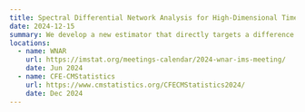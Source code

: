 ```yaml
---
title: Spectral Differential Network Analysis for High-Dimensional Time Series
date: 2024-12-15
summary: We develop a new estimator that directly targets a difference in complex networks in the frequency domain under minimal assumptions on the data dependence. The <a href='/publication/sdd-consistency/' class='link'>full paper</a> shares the same name as the talk title.
locations:
  - name: WNAR
    url: https://imstat.org/meetings-calendar/2024-wnar-ims-meeting/
    date: Jun 2024
  - name: CFE-CMStatistics
    url: https://www.cmstatistics.org/CFECMStatistics2024/
    date: Dec 2024
---
```



